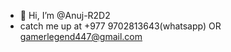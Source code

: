 - 👋 Hi, I’m @Anuj-R2D2
- catch me up at
+977 9702813643(whatsapp)
  OR
 gamerlegend447@gmail.com

<!---
Anuj-R2D2/Anuj-R2D2 is a ✨ special ✨ repository because its `README.md` (this file) appears on your GitHub profile.
You can click the Preview link to take a look at your changes.
--->
